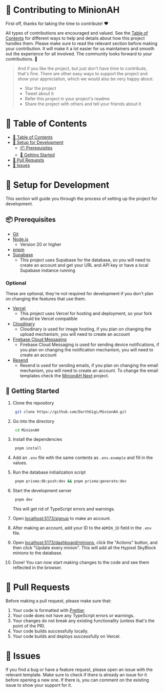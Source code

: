 # 🤝 Contributing to MinionAH

First off, thanks for taking the time to contribute! ❤️

All types of contributions are encouraged and valued. See the [Table of Contents](#-table-of-contents) for different ways to help and details about how this project handles them. Please make sure to read the relevant section before making your contribution. It will make it a lot easier for us maintainers and smooth out the experience for all involved. The community looks forward to your contributions. 🎉

> And if you like the project, but just don't have time to contribute, that's fine. There are other easy ways to support the project and show your appreciation, which we would also be very happy about:
>
> - Star the project
> - Tweet about it
> - Refer this project in your project's readme
> - Share the project with others and tell your friends about it

# 📑 Table of Contents

- [📑 Table of Contents](#-table-of-contents)
- [🧰 Setup for Development](#-setup-for-development)
  - [📦 Prerequisites](#-prerequisites)
  - [🚀 Getting Started](#-getting-started)
- [🔀 Pull Requests](#-pull-requests)
- [🐛 Issues](#-issues)

# 🧰 Setup for Development

This section will guide you through the process of setting up the project for development.

## 📦 Prerequisites

- [Git](https://git-scm.com/downloads)
- [Node.js](https://nodejs.org/en/)
  - Version 20 or higher
- [pnpm](https://pnpm.js.org/en/installation)
- [Supabase](https://supabase.io/)
  - This project uses Supabase for the database, so you will need to create an account and get your URL and API key or have a local Supabase instance running

### Optional

These are optional, they're not required for development if you don't plan on changing the features that use them.

- [Vercel](https://vercel.com/)
  - This project uses Vercel for hosting and deployment, so your fork should be Vercel compatible
- [Cloudinary](https://cloudinary.com/)
  - Cloudinary is used for image hosting, if you plan on changing the upload mechanism, you will need to create an account
- [Firebase Cloud Messaging](https://firebase.google.com/docs/cloud-messaging)
  - Firebase Cloud Messaging is used for sending device notifications, if you plan on changing the notification mechanism, you will need to create an account
- [Resend](https://resend.com/)
  - Resend is used for sending emails, if you plan on changing the email mechanism, you will need to create an account. To change the email templates check the [MinionAH Next](https://github.com/DarthGigi/MinionAH-Next) project.

## 🚀 Getting Started

1. Clone the repository

   ```bash
    git clone https://github.com/DarthGigi/MinionAH.git
   ```

2. Go into the directory

   ```bash
    cd MinionAH
   ```

3. Install the dependencies

   ```bash
    pnpm install
   ```

4. Add an `.env` file with the same contents as `.env.example` and fill in the values.

5. Run the database initialization script

   ```bash
    pnpm prisma:db:push:dev && pnpm prisma:generate:dev
   ```

6. Start the development server

   ```bash
    pnpm dev
   ```

   This will get rid of TypeScript errors and warnings.

7. Open [localhost:5173/signup](http://localhost:5173/login) to make an account.

8. After making an account, add your ID to the `ADMIN_ID` field in the `.env` file.

9. Open [localhost:5173/dashboard/minions](http://localhost:5173/dashboard/minions), click the "Actions" button, and then click "Update every minion". This will add all the Hypixel SkyBlock minions to the database.

10. Done! You can now start making changes to the code and see them reflected in the browser.

# 🔀 Pull Requests

Before making a pull request, please make sure that:

1. Your code is formatted with [Prettier](https://prettier.io/).
2. Your code does not have any TypeScript errors or warnings.
3. Your changes do not break any existing functionality (unless that's the point of the PR).
4. Your code builds successfully locally.
5. Your code builds and deploys successfully on Vercel.

# 🐛 Issues

If you find a bug or have a feature request, please open an issue with the relevant template.
Make sure to check if there is already an issue for it before opening a new one. If there is, you can comment on the existing issue to show your support for it.
